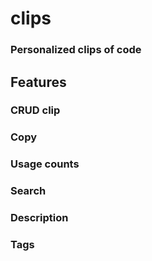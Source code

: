 # clips
### Personalized clips of code

## Features
### CRUD clip
### Copy
### Usage counts 
### Search
### Description 
### Tags
